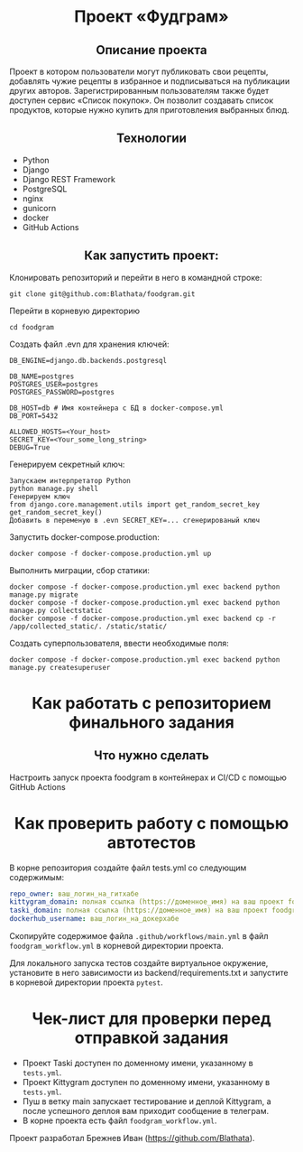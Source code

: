 <h1 align='center'>
  Проект «Фудграм» 
</h1>

<h2 align='center'>
  Описание проекта
</h2>
 Проект в котором пользователи могут публиковать свои рецепты, добавлять чужие рецепты в избранное и подписываться на публикации других авторов. Зарегистрированным пользователям также будет доступен сервис «Список покупок». Он позволит создавать список продуктов, которые нужно купить для приготовления выбранных блюд.

<h2 align='center'>
  Технологии
</h2>

- Python  
- Django  
- Django REST Framework  
- PostgreSQL  
- nginx  
- gunicorn  
- docker  
- GitHub Actions 


<h2 align='center'>
  Как запустить проект:
</h2>

Клонировать репозиторий и перейти в него в командной строке:

```
git clone git@github.com:Blathata/foodgram.git
```

Перейти в корневую директорию
```
cd foodgram
```

Создать файл .evn для хранения ключей:

```
DB_ENGINE=django.db.backends.postgresql

DB_NAME=postgres
POSTGRES_USER=postgres
POSTGRES_PASSWORD=postgres

DB_HOST=db # Имя контейнера с БД в docker-compose.yml
DB_PORT=5432

ALLOWED_HOSTS=<Your_host>
SECRET_KEY=<Your_some_long_string>
DEBUG=True
```

Генерируем секретный ключ:

```
Запускаем интерпретатор Python
python manage.py shell
Генерируем ключ
from django.core.management.utils import get_random_secret_key
get_random_secret_key()
Добавить в переменую в .evn SECRET_KEY=... сгенерированый ключ
```

Запустить docker-compose.production:

```
docker compose -f docker-compose.production.yml up
```

Выполнить миграции, сбор статики:

```
docker compose -f docker-compose.production.yml exec backend python manage.py migrate
docker compose -f docker-compose.production.yml exec backend python manage.py collectstatic
docker compose -f docker-compose.production.yml exec backend cp -r /app/collected_static/. /static/static/

```

Создать суперпользователя, ввести необходимые поля:

```
docker compose -f docker-compose.production.yml exec backend python manage.py createsuperuser
```

<h1 align='center'>
  Как работать с репозиторием финального задания
</h1>
<h2 align='center'>
  Что нужно сделать
</h2>

Настроить запуск проекта foodgram в контейнерах и CI/CD с помощью GitHub Actions

<h1 align='center'>
  Как проверить работу с помощью автотестов
</h1>

В корне репозитория создайте файл tests.yml со следующим содержимым:
```yaml
repo_owner: ваш_логин_на_гитхабе
kittygram_domain: полная ссылка (https://доменное_имя) на ваш проект foodgram
taski_domain: полная ссылка (https://доменное_имя) на ваш проект foodgram
dockerhub_username: ваш_логин_на_докерхабе
```

Скопируйте содержимое файла `.github/workflows/main.yml` в файл `foodgram_workflow.yml` в корневой директории проекта.

Для локального запуска тестов создайте виртуальное окружение, установите в него зависимости из backend/requirements.txt и запустите в корневой директории проекта `pytest`.
<h1 align='center'>
  Чек-лист для проверки перед отправкой задания
</h1>

- Проект Taski доступен по доменному имени, указанному в `tests.yml`.
- Проект Kittygram доступен по доменному имени, указанному в `tests.yml`.
- Пуш в ветку main запускает тестирование и деплой Kittygram, а после успешного деплоя вам приходит сообщение в телеграм.
- В корне проекта есть файл `foodgram_workflow.yml`.

Проект разработал Брежнев Иван (https://github.com/Blathata).
